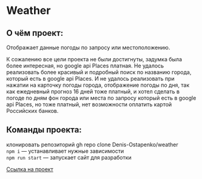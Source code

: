 # Weather
## О чём проект:
Отображает данные погоды по запросу или местоположению.

К сожалению все цели проекта не были достигнуты, задумка была более интересная, но google api Places платная.
Не удалось реализовать более красивый и подробный поиск по названию города, который есть в google api Places.
И не удалось реализовать при нажатии на карточку погоды города, отображение погоды по дня, так как ежедневный прогноз 16 дней тоже платный, и хотел сделать в погоде по дням фон города или места по запросу который есть в google api Places, но тоже платный, нет возможности оплатить картой Российских банков.

## Команды проекта:

клонировать репозиторий gh repo clone Denis-Ostapenko/weather <br>
`npm i` — устанавливает нужные зависимости <br>
`npm run start` — запускает сайт для разработки <br>

[Ссылка на проект](https://weather-ten-rust.vercel.app/)

